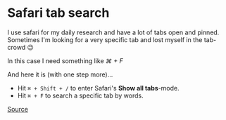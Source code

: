 # Safari tab search

I use safari for my daily research and have a lot of tabs open and pinned.
Sometimes I'm looking for a very specific tab and lost myself in the tab-crowd :wink:

In this case I need something like *⌘ + F*

And here it is (with one step more)…

* Hit `⌘ + Shift + /` to enter Safari's **Show all tabs**-mode.
* Hit `⌘ + F` to search a specific tab by words.

[Source](http://www.macdrifter.com/2017/12/safari-tab-search-on-the-mac.html)
